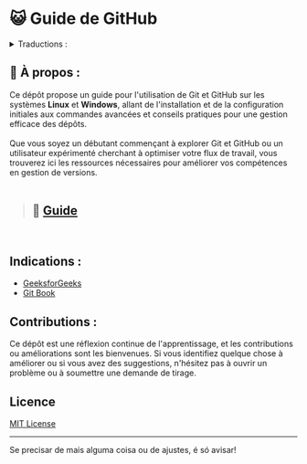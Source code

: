 # 😺 Guide de GitHub

<details>
<summary>Traductions :</summary>

- [English](https://github.com/cestpassion/GitHub/blob/main/README.md)
- [French](https://github.com/cestpassion/GitHub/blob/main/Translations/French/README.md)
- [Italian](https://github.com/cestpassion/GitHub/blob/main/Translations/Italian/README.md)
- [Português Brasileiro](https://github.com/cestpassion/GitHub/blob/main/Translations/PortuguesBrasileiro/README.md)
</details>

## 🔸 À propos :
Ce dépôt propose un guide pour l'utilisation de Git et GitHub sur les systèmes **Linux** et **Windows**, allant de l'installation et de la configuration initiales aux commandes avancées et conseils pratiques pour une gestion efficace des dépôts.<br></br>
Que vous soyez un débutant commençant à explorer Git et GitHub ou un utilisateur expérimenté cherchant à optimiser votre flux de travail, vous trouverez ici les ressources nécessaires pour améliorer vos compétences en gestion de versions.
<br></br>

>## 📝 [Guide](https://github.com/cestpassion/GitHub-Guied/blob/main/Translations/French/Guide.md)
<br>

## Indications :
* [GeeksforGeeks](https://www.geeksforgeeks.org/)
* [Git Book](https://git-scm.com/book/es/v2)

## Contributions :
Ce dépôt est une réflexion continue de l'apprentissage, et les contributions ou améliorations sont les bienvenues. Si vous identifiez quelque chose à améliorer ou si vous avez des suggestions, n'hésitez pas à ouvrir un problème ou à soumettre une demande de tirage.
<br>

## Licence
[MIT License](https://github.com/cestpassion/GitHub/blob/main/LICENSE)

--- 

Se precisar de mais alguma coisa ou de ajustes, é só avisar!
